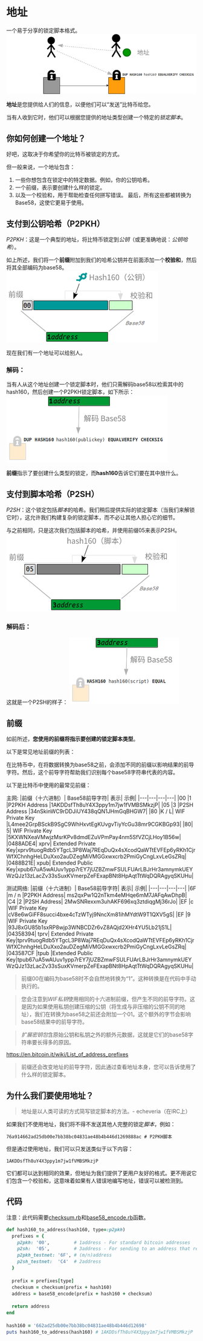# 地址
一个易于分享的锁定脚本格式。
![address-1.png](img/address-1%20(1).png)

**地址**是您提供给人们的信息，以便他们可以“发送”比特币给您。

当有人收到它时，他们可以根据您提供的地址类型创建一个特定的*锁定脚本*。

## 你如何创建一个地址？

好吧，这取决于你希望你的比特币被锁定的方式。

但一般来说，一个地址包含：

1. 一些你想包含在锁定中的特定数据。例如，你的公钥哈希。
2. 一个前缀，表示要创建什么样的锁定。
3. 以及一个校验和，用于帮助检查任何拼写错误。
最后，所有这些都被转换为Base58，这使它更易于使用。

## 支付到公钥哈希（P2PKH）
*P2PKH*：这是一个典型的地址，将比特币锁定到*公钥*（或更准确地说：*公钥哈希*）。

如上所述，我们将一个**前缀**附加到我们的哈希公钥并在前面添加一个**校验和**，然后将其全部编码为base58。
![address-2.png](img/address-2%20(1).png)

现在我们有一个地址可以给别人。 

### 解码：
当有人从这个地址创建一个锁定脚本时，他们只需解码base58以检索其中的hash160，然后创建一个P2PKH锁定脚本，如下所示：
![address-3.png](img/address-3%20(1).png)

**前缀**指示了要创建什么类型的锁定，而**hash160**告诉它们要在其中放什么。

## 支付到脚本哈希（P2SH）
*P2SH*：这个锁定包括*脚本*的哈希。我们稍后提供实际的锁定脚本（当我们来解锁它时），这允许我们构建复杂的锁定脚本，而不必让其他人担心它的细节。

与之前相同，只是这次我们包括脚本的哈希，并使用前缀05来表示P2SH。
![address-4.png](img/address-4%20(1).png)
### 解码后：
这就是一个P2SH的样子：
![address-5.png](img/address-5%20(1).png)

## 前缀
如前所述，**您使用的前缀将指示要创建的锁定脚本类型**。

以下是常见地址前缀的列表：

在比特币中，在将数据转换为base58之前，会添加不同的前缀以影响结果的前导字符。然后，这个前导字符帮助我们识别每个base58字符串代表的内容。

以下是比特币中使用的最常见前缀：

主网:
|前缀（十六进制）|	Base58前导字符|	表示|	示例|
|---|---|---|---|
|00	|1	|P2PKH Address	|1AKDDsfTh8uY4X3ppy1m7jw1fVMBSMkzjP|
|05	|3	|P2SH Address	|34nSkinWC9rDDJiUY438qQN1JHmGqBHGW7|
|80	|K / L|	WIF Private Key 	|L4mee2GrpBSckB9SgC9WhHxvtEgKUvgvTiyYcGu38mr9CGKBGp93|
|80|	5|	WIF Private Key 	|5KXWNXeaVMwjzMsrKPv8dmdEZuVPmPay4nm5SfVZCjLHoy1B56w|
|0488ADE4|	xprv|	Extended Private Key|xprv9tuogRdb5YTgcL3P8Waj7REqDuQx4sXcodQaWTtEVFEp6yRKh1CjrWfXChnhgHeLDuXxo2auDZegMiVMGGxwxcrb2PmiGyCngLxvLeGsZRq|
|0488B21E|	xpub|	Extended Public Key|xpub67uA5wAUuv1ypp7rEY7jUZBZmwFSULFUArLBJrHr3amnymkUEYWzQJz13zLacZv33sSuxKVmerpZeFExapBNt8HpAqtTtWqDQRAgyqSKUHu|

测试网络:
|前缀（十六进制）|	Base58前导字符|	表示|	示例|
|---|---|---|---|
|6F	|m / n	|P2PKH Address|	ms2qxPw1Q2nTkm4eMHqe6mM7JAFqAwDhpB|
|C4	|2	|P2SH Address|	2MwSNRexxm3uhAKF696xq3ztdiqgMj36rJo|
|EF	|c	|WIF Private Key 	|cV8e6wGiFF8succi4bxe4cTzWTyj9NncXm81ihMYdtW9T1QXV5gS|
|EF	|9	|WIF Private Key 	|93J8xGU85b1sxRP8wjp3WNBCDZr6vZ8AQjd2XHr4YU5Lb21jS1L|
|04358394|	tprv|	Extended Private Key|tprv9tuogRdb5YTgcL3P8Waj7REqDuQx4sXcodQaWTtEVFEp6yRKh1CjrWfXChnhgHeLDuXxo2auDZegMiVMGGxwxcrb2PmiGyCngLxvLeGsZRq|
|043587CF	|tpub	|Extended Public Key|tpub67uA5wAUuv1ypp7rEY7jUZBZmwFSULFUArLBJrHr3amnymkUEYWzQJz13zLacZv33sSuxKVmerpZeFExapBNt8HpAqtTtWqDQRAgyqSKUHu|

>前缀00在编码为base58时不会自然地转换为“1”。这种转换是在代码中手动执行的。

>您会注意到*WIF私钥*使用相同的十六进制前缀，但产生不同的前导字符。这是因为如果使用私钥创建压缩的公钥（将生成与非压缩的公钥不同的地址），我们在转换为base58之前还会附加一个01。这个额外的字节会影响base58结果中的前导字符。

>*扩展密钥包*含原始公钥和私钥之外的额外元数据，这就是它们的base58字符串要长得多的原因。

https://en.bitcoin.it/wiki/List_of_address_prefixes

>前缀还会改变地址的前导字符，因此通过查看地址本身，您可以告诉使用了什么样的锁定脚本。

## 为什么我们要使用地址？
>地址是以人类可读的方式简写锁定脚本的方法。- echeveria（在IRC上）

如果我们不使用地址，我们将不得不发送其他人完整的锁定*脚本*，例如：
```
76a914662ad25db00e7bb38bc04831ae48b4b446d1269888ac # P2PKH脚本
```
但是通过使用地址，我们可以只发送类似于以下内容：
```
1AKDDsfTh8uY4X3ppy1m7jw1fVMBSMkzjP
```
它们都可以达到相同的效果，但地址为我们提供了更用户友好的格式。更不用说它们包含一个校验和，这意味着如果有人错误地编写地址，错误可以被检测到。

## 代码
注意：此代码需要[checksum.rb](https://github.com/in3rsha/learnmeabitcoin-code/blob/master/checksum.rb)和[base58_encode.rb](https://github.com/in3rsha/learnmeabitcoin-code/blob/master/base58_encode.rb)函数。
```ruby
def hash160_to_address(hash160, type=:p2pkh)
  prefixes = {
    p2pkh: '00',         # 1address - For standard bitcoin addresses
    p2sh:  '05',         # 3address - For sending to an address that requires multiple signatures (multisig)
    p2pkh_testnet: '6F', # (m/n)address
    p2sh_testnet:  'C4'  # 2address
  }

  prefix = prefixes[type]
  checksum = checksum(prefix + hash160)
  address = base58_encode(prefix + hash160 + checksum)

  return address
end

hash160 = '662ad25db00e7bb38bc04831ae48b4b446d12698'
puts hash160_to_address(hash160) # 1AKDDsfTh8uY4X3ppy1m7jw1fVMBSMkzjP
```

